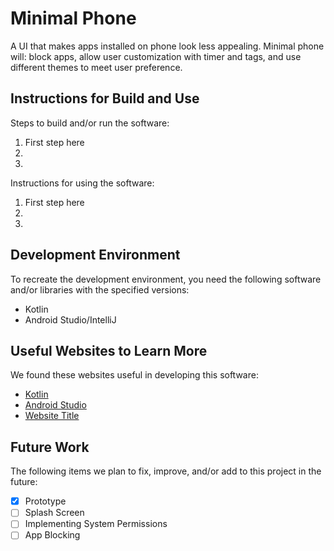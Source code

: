 # Minimal Phone

A UI that makes apps installed on phone look less appealing. Minimal phone will: block apps, allow user customization with timer and tags, and use different themes to meet user preference. 


## Instructions for Build and Use

Steps to build and/or run the software:

1. First step here
2. 
3. 

Instructions for using the software:

1. First step here
2.
3.

## Development Environment 

To recreate the development environment, you need the following software and/or libraries with the specified versions:
* Kotlin
* Android Studio/IntelliJ

## Useful Websites to Learn More

We found these websites useful in developing this software:

* [Kotlin](https://kotlinlang.org/)
* [Android Studio](https://developer.android.com/studio)
* [Website Title](Link)

## Future Work

The following items we plan to fix, improve, and/or add to this project in the future:

* [X] Prototype
* [ ] Splash Screen
* [ ] Implementing System Permissions
* [ ] App Blocking